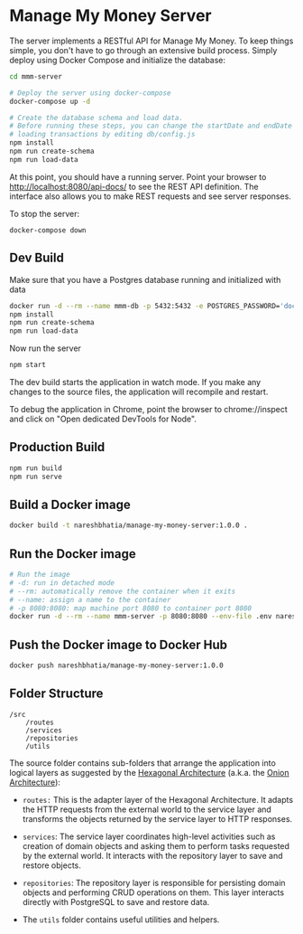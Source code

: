 # Manage My Money Server

The server implements a RESTful API for Manage My Money. To keep things simple,
you don't have to go through an extensive build process. Simply deploy using
Docker Compose and initialize the database:

```bash
cd mmm-server

# Deploy the server using docker-compose
docker-compose up -d

# Create the database schema and load data.
# Before running these steps, you can change the startDate and endDate for
# loading transactions by editing db/config.js
npm install
npm run create-schema
npm run load-data
```

At this point, you should have a running server. Point your browser to
[http://localhost:8080/api-docs/](http://localhost:8080/api-docs/) to see the
REST API definition. The interface also allows you to make REST requests and see
server responses.

To stop the server:

    docker-compose down

## Dev Build

Make sure that you have a Postgres database running and initialized with data

```bash
docker run -d --rm --name mmm-db -p 5432:5432 -e POSTGRES_PASSWORD='docker' postgres:11-alpine
npm install
npm run create-schema
npm run load-data
```

Now run the server

```bash
npm start
```

The dev build starts the application in watch mode. If you make any changes to
the source files, the application will recompile and restart.

To debug the application in Chrome, point the browser to chrome://inspect and
click on "Open dedicated DevTools for Node".

## Production Build

```bash
npm run build
npm run serve
```

## Build a Docker image

```bash
docker build -t nareshbhatia/manage-my-money-server:1.0.0 .
```

## Run the Docker image

```bash
# Run the image
# -d: run in detached mode
# --rm: automatically remove the container when it exits
# --name: assign a name to the container
# -p 8080:8080: map machine port 8080 to container port 8080
docker run -d --rm --name mmm-server -p 8080:8080 --env-file .env nareshbhatia/manage-my-money-server:1.0.0
```

## Push the Docker image to Docker Hub

```bash
docker push nareshbhatia/manage-my-money-server:1.0.0
```

## Folder Structure

```
/src
    /routes
    /services
    /repositories
    /utils
```

The source folder contains sub-folders that arrange the application into logical
layers as suggested by the
[Hexagonal Architecture](http://alistair.cockburn.us/Hexagonal+architecture)
(a.k.a. the
[Onion Architecture](http://jeffreypalermo.com/blog/the-onion-architecture-part-1/)):

-   `routes:` This is the adapter layer of the Hexagonal Architecture. It adapts
    the HTTP requests from the external world to the service layer and
    transforms the objects returned by the service layer to HTTP responses.

-   `services`: The service layer coordinates high-level activities such as
    creation of domain objects and asking them to perform tasks requested by the
    external world. It interacts with the repository layer to save and restore
    objects.

-   `repositories`: The repository layer is responsible for persisting domain
    objects and performing CRUD operations on them. This layer interacts
    directly with PostgreSQL to save and restore data.

-   The `utils` folder contains useful utilities and helpers.
